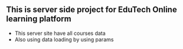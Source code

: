 <h2 className="text-center">This is server side project for EduTech Online learning platform</h2>
<ul>
    <li>This server site have all courses data</li>
    <li>Also using data loading by using params</li>
</ul>